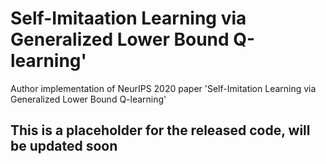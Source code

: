 # Self-Imitaation Learning via Generalized Lower Bound Q-learning'

Author implementation of NeurIPS 2020 paper 'Self-Imitation Learning via Generalized Lower Bound Q-learning'

## This is a placeholder for the released code, will be updated soon
